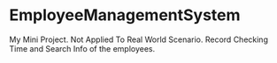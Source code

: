 # EmployeeManagementSystem
My Mini Project. Not Applied To Real World Scenario.
Record Checking Time and Search Info of the employees.
